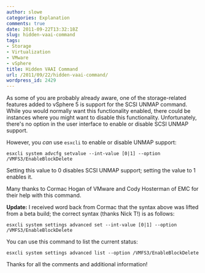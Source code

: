 ```yaml
---
author: slowe
categories: Explanation
comments: true
date: 2011-09-22T13:32:18Z
slug: hidden-vaai-command
tags:
- Storage
- Virtualization
- VMware
- vSphere
title: Hidden VAAI Command
url: /2011/09/22/hidden-vaai-command/
wordpress_id: 2429
---
```


As some of you are probably already aware, one of the storage-related features added to vSphere 5 is support for the SCSI UNMAP command. While you would normally want this functionality enabled, there could be instances where you might want to disable this functionality. Unfortunately, there's no option in the user interface to enable or disable SCSI UNMAP support.

However, you _can_ use `esxcli` to enable or disable UNMAP support:

	esxcli system advcfg setvalue --int-value [0|1] --option /VMFS3/EnableBlockDelete

Setting this value to 0 disables SCSI UNMAP support; setting the value to 1 enables it.

Many thanks to Cormac Hogan of VMware and Cody Hosterman of EMC for their help with this command.

**Update:** I received word back from Cormac that the syntax above was lifted from a beta build; the correct syntax (thanks Nick T!) is as follows:

	esxcli system settings advanced set --int-value [0|1] --option /VMFS3/EnableBlockDelete

You can use this command to list the current status:

	esxcli system settings advanced list --option /VMFS3/EnableBlockDelete

Thanks for all the comments and additional information!
